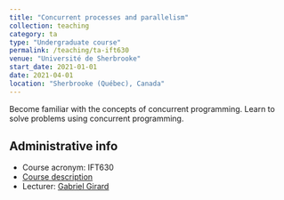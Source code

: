 ```yaml
---
title: "Concurrent processes and parallelism"
collection: teaching
category: ta
type: "Undergraduate course"
permalink: /teaching/ta-ift630
venue: "Université de Sherbrooke"
start_date: 2021-01-01
date: 2021-04-01
location: "Sherbrooke (Québec), Canada"
---
```


Become familiar with the concepts of concurrent programming. Learn to solve problems using concurrent programming.

## Administrative info
- Course acronym: IFT630
- [Course description](https://www.usherbrooke.ca/admission/fiches-cours/IFT630)
- Lecturer: [Gabriel Girard](https://info.usherbrooke.ca/GabrielGirard)
